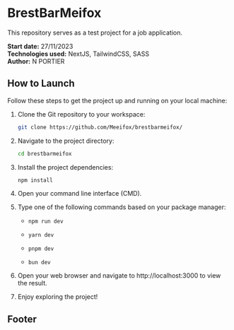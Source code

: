 # BrestBarMeifox

This repository serves as a test project for a job application.

**Start date:** 27/11/2023  
**Technologies used:** NextJS, TailwindCSS, SASS  
**Author:** N PORTIER

## How to Launch

Follow these steps to get the project up and running on your local machine:

1. Clone the Git repository to your workspace:

    ```bash
    git clone https://github.com/Meeifox/brestbarmeifox/
    ```

2. Navigate to the project directory:

    ```bash
    cd brestbarmeifox
    ```

3. Install the project dependencies:

    ```bash
    npm install
    ```

4. Open your command line interface (CMD).

5. Type one of the following commands based on your package manager:

    - `npm run dev`
    
    - `yarn dev`
    
    - `pnpm dev`
   
    - `bun dev`

6. Open your web browser and navigate to http://localhost:3000 to view the result.

7. Enjoy exploring the project!

## Footer
